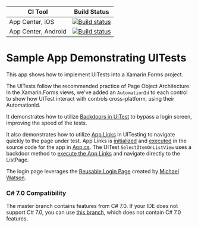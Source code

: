 |CI Tool                    |Build Status|
|---------------------------|---|
| App Center, iOS           |  [![Build status](https://build.appcenter.ms/v0.1/apps/0184bf48-f102-400c-aed0-629fdeb38696/branches/master/badge)](https://appcenter.ms)|
| App Center, Android       | [![Build status](https://build.appcenter.ms/v0.1/apps/864df958-bcca-401d-8f93-ae159cd5a9d3/branches/master/badge)](https://appcenter.ms)  |

# Sample App Demonstrating UITests
This app shows how to implement UITests into a Xamarin.Forms project.

The UITests follow the recommended practice of Page Object Architecture. In the Xamarin.Forms views, we've added an `AutomationId` to each control to show how UITest interact with controls cross-platform, using their AutomationId. 

It demonstrates how to utilize [Backdoors in UITest](https://docs.microsoft.com/appcenter/test-cloud/uitest/working-with-backdoors?WT.mc_id=UITestSampleApp-github-bramin) to bypass a login screen, improving the speed of the tests. 

It also demonstrates how to utilize [App Links](https://devblogs.microsoft.com/xamarin/deep-link-content-with-xamarin-forms-url-navigation?WT.mc_id=UITestSampleApp-github-bramin) in UITesting to navigate quickly to the page under test. App Links is [initialized](https://github.com/brminnick/UITestSampleApp/blob/master/Src/UITestSampleApp/App.cs#L53) and [executed](https://github.com/brminnick/UITestSampleApp/blob/master/Src/UITestSampleApp/App.cs#L45) in the source code for the app in [App.cs](https://github.com/brminnick/UITestSampleApp/blob/master/Src/UITestSampleApp/App.cs). The UITest `SelectItemOnListView` uses a backdoor method to [execute the App Links](https://github.com/brminnick/UITestSampleApp/blob/master/Src/UITestSampleApp.UITests/Tests/TestsAfterLoginScreen.cs#L58) and navigate directly to the ListPage.

The login page leverages the [Reusable Login Page](https://github.com/michael-watson/Forms-Expenses/tree/master/MyLoginUI) created by [Michael Watson](https://github.com/michael-watson).

### C# 7.0 Compatibility
The master branch contains features from C# 7.0. If your IDE does not support C# 7.0, you can use [this branch](https://github.com/brminnick/UITestSampleApp/tree/Remove-C%237), which does not contain C# 7.0 features.
